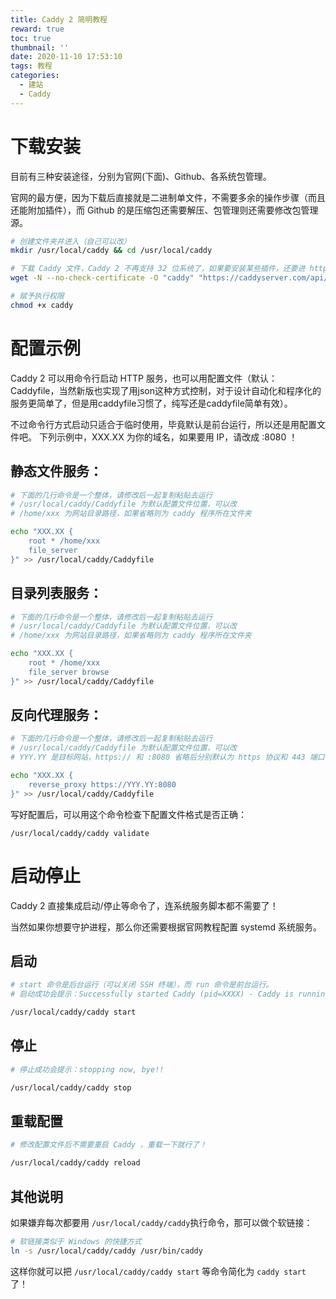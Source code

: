 ```yaml
---
title: Caddy 2 简明教程
reward: true
toc: true
thumbnail: ''
date: 2020-11-10 17:53:10
tags: 教程
categories: 
  - 建站
  - Caddy
---
```

# 下载安装
目前有三种安装途径，分别为官网(下面)、Github、各系统包管理。

官网的最方便，因为下载后直接就是二进制单文件，不需要多余的操作步骤（而且还能附加插件），而 Github 的是压缩包还需要解压、包管理则还需要修改包管理源。
```bash
# 创建文件夹并进入（自己可以改）
mkdir /usr/local/caddy && cd /usr/local/caddy

# 下载 Caddy 文件，Caddy 2 不再支持 32 位系统了，如果要安装某些插件，还要进 https://caddyserver.com/download 去挑选一下
wget -N --no-check-certificate -O "caddy" "https://caddyserver.com/api/download?os=linux&arch=amd64"

# 赋予执行权限
chmod +x caddy
```
# 配置示例
Caddy 2 可以用命令行启动 HTTP 服务，也可以用配置文件（默认：Caddyfile，当然新版也实现了用json这种方式控制，对于设计自动化和程序化的服务更简单了，但是用caddyfile习惯了，纯写还是caddyfile简单有效）。

不过命令行方式启动只适合于临时使用，毕竟默认是前台运行，所以还是用配置文件吧。
下列示例中，XXX.XX 为你的域名，如果要用 IP，请改成 :8080 ！
## 静态文件服务：
```bash
# 下面的几行命令是一个整体，请修改后一起复制粘贴去运行
# /usr/local/caddy/Caddyfile 为默认配置文件位置，可以改
# /home/xxx 为网站目录路径，如果省略则为 caddy 程序所在文件夹

echo "XXX.XX {
    root * /home/xxx
    file_server
}" >> /usr/local/caddy/Caddyfile
```
## 目录列表服务：
```bash
# 下面的几行命令是一个整体，请修改后一起复制粘贴去运行
# /usr/local/caddy/Caddyfile 为默认配置文件位置，可以改
# /home/xxx 为网站目录路径，如果省略则为 caddy 程序所在文件夹

echo "XXX.XX {
    root * /home/xxx
    file_server browse
}" >> /usr/local/caddy/Caddyfile
```
## 反向代理服务：
```bash
# 下面的几行命令是一个整体，请修改后一起复制粘贴去运行
# /usr/local/caddy/Caddyfile 为默认配置文件位置，可以改
# YYY.YY 是目标网站，https:// 和 :8080 省略后分别默认为 https 协议和 443 端口

echo "XXX.XX {
    reverse_proxy https://YYY.YY:8080
}" >> /usr/local/caddy/Caddyfile
```

写好配置后，可以用这个命令检查下配置文件格式是否正确：
```
/usr/local/caddy/caddy validate
```
# 启动停止
Caddy 2 直接集成启动/停止等命令了，连系统服务脚本都不需要了！

当然如果你想要守护进程，那么你还需要根据官网教程配置 systemd 系统服务。
## 启动
```bash
# start 命令是后台运行（可以关闭 SSH 终端），而 run 命令是前台运行。
# 启动成功会提示：Successfully started Caddy (pid=XXXX) - Caddy is running in the background

/usr/local/caddy/caddy start
```
## 停止
```bash
# 停止成功会提示：stopping now, bye!!  

/usr/local/caddy/caddy stop
```
## 重载配置
```bash
# 修改配置文件后不需要重启 Caddy ，重载一下就行了！

/usr/local/caddy/caddy reload
```
## 其他说明
如果嫌弃每次都要用 `/usr/local/caddy/caddy`执行命令，那可以做个软链接：
```bash
# 软链接类似于 Windows 的快捷方式
ln -s /usr/local/caddy/caddy /usr/bin/caddy
```
这样你就可以把 `/usr/local/caddy/caddy start` 等命令简化为 `caddy start` 了！